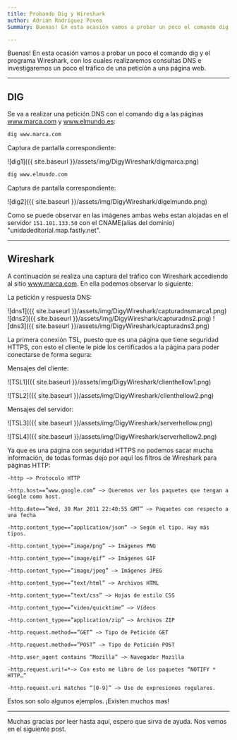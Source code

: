 ```yaml
---
title: Probando Dig y Wireshark
author: Adrián Rodríguez Povea
Summary: Buenas! En esta ocasión vamos a probar un poco el comando dig y el programa Wireshark, con los cuales realizaremos consultas DNS e investigaremos un poco el tráfico de una petición a una página web.

---
```


Buenas! En esta ocasión vamos a probar un poco el comando dig y el programa Wireshark, con los cuales realizaremos consultas DNS e investigaremos un poco el tráfico de una petición a una página web.

***

## DIG    
Se va a realizar una petición DNS con el comando dig a las páginas www.marca.com y www.elmundo.es:

```bash
dig www.marca.com
```
Captura de pantalla correspondiente:    

![dig1]({{ site.baseurl }}/assets/img/DigyWireshark/digmarca.png) 

```bash
dig www.elmundo.com
```
Captura de pantalla correspondiente:    

![dig2]({{ site.baseurl }}/assets/img/DigyWireshark/digelmundo.png)     

Como se puede observar en las imágenes ambas webs estan alojadas en el servidor `151.101.133.50` con el CNAME(alias del dominio) "unidadeditorial.map.fastly.net".    

***

## Wireshark

A continuación se realiza una captura del tráfico con Wireshark accediendo al sitio www.marca.com.
En ella podemos observar lo siguiente:

La petición y respuesta DNS:

![dns1]({{ site.baseurl }}/assets/img/DigyWireshark/capturadnsmarca1.png)
![dns2]({{ site.baseurl }}/assets/img/DigyWireshark/capturadns2.png)
![dns3]({{ site.baseurl }}/assets/img/DigyWireshark/capturadns3.png)

La primera conexión TSL, puesto que es una página que tiene seguridad HTTPS, con esto el cliente le pide los certificados a la página para poder conectarse de forma segura:    

Mensajes del cliente:    

![TSL1]({{ site.baseurl }}/assets/img/DigyWireshark/clienthellow1.png)

![TSL2]({{ site.baseurl }}/assets/img/DigyWireshark/clienthellow2.png)

Mensajes del servidor:    

![TSL3]({{ site.baseurl }}/assets/img/DigyWireshark/serverhellow.png)

![TSL4]({{ site.baseurl }}/assets/img/DigyWireshark/serverhellow2.png)

Ya que es una página con seguridad HTTPS no podemos sacar mucha información, de todas formas dejo por aquí los filtros de Wireshark para páginas HTTP:   

	-http —> Protocolo HTTP

	-http.host==”www.google.com” —> Queremos ver los paquetes que tengan a Google como host.

	-http.date==”Wed, 30 Mar 2011 22:40:55 GMT” —> Paquetes con respecto a una fecha

	-http.content_type==”application/json” —> Según el tipo. Hay más tipos.

	-http.content_type==”image/png” —> Imágenes PNG

	-http.content_type==”image/gif” —> Imágenes GIF

	-http.content_type==”image/jpeg” —> Imágenes JPEG

	-http.content_type==”text/html” —> Archivos HTML

	-http.content_type==”text/css” —> Hojas de estilo CSS

	-http.content_type==”video/quicktime” —> Vídeos

	-http.content_type==”application/zip” —> Archivos ZIP

	-http.request.method==”GET” —> Tipo de Petición GET

	-http.request.method==”POST” —> Tipo de Petición POST

	-http.user_agent contains “Mozilla” —> Navegador Mozilla

	-http.request.uri!=*—> Con esto me libro de los paquetes “NOTIFY * HTTP…”

	-http.request.uri matches “[0-9]” —> Uso de expresiones regulares.

Estos son solo algunos ejemplos. ¡Existen muchos mas!    

***

Muchas gracias por leer hasta aquí, espero que sirva de ayuda. Nos vemos en el siguiente post.